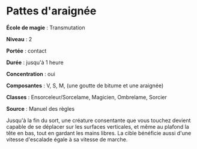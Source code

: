 # Pattes d'araignée

**École de magie** : Transmutation

**Niveau** : 2

**Portée** : contact

**Durée** : jusqu'à 1 heure

**Concentration** : oui

**Composantes** : V, S, M, (une goutte de bitume et une araignée)

**Classes** : Ensorceleur/Sorcelame, Magicien, Ombrelame, Sorcier

**Source** : Manuel des règles

Jusqu'à la fin du sort, une créature consentante que vous touchez devient capable de se déplacer sur les surfaces verticales, et même au plafond la tête en bas, tout en gardant les mains libres. La cible bénéficie aussi d'une vitesse d'escalade égale à sa vitesse de marche.
